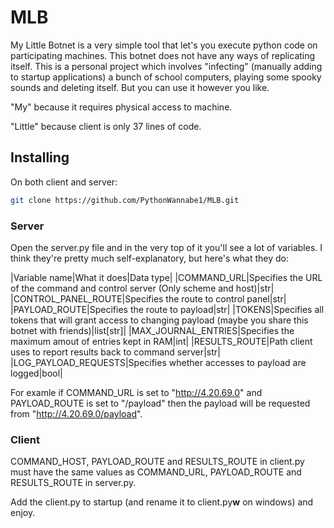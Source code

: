 # MLB
My Little Botnet is a very simple tool that let's you execute python code on participating machines. 
This botnet does not have any ways of replicating itself. This is a personal project which involves 
"infecting" (manually adding to startup applications) a bunch of school computers, playing some
spooky sounds and deleting itself. But you can use it however you like.

"My" because it requires physical access to machine.

"Little" because client is only 37 lines of code.

## Installing

On both client and server:
```bash
git clone https://github.com/PythonWannabe1/MLB.git
```

### Server

Open the server.py file and in the very top of it you'll see a lot of variables. I think
they're pretty much self-explanatory, but here's what they do:


|Variable name|What it does|Data type|
|COMMAND_URL|Specifies the URL of the command and control server (Only scheme and host)|str|
|CONTROL_PANEL_ROUTE|Specifies the route to control panel|str|
|PAYLOAD_ROUTE|Specifies the route to payload|str|
|TOKENS|Specifies all tokens that will grant access to changing payload (maybe you share this botnet with friends)|list[str]|
|MAX_JOURNAL_ENTRIES|Specifies the maximum amout of entries kept in RAM|int|
|RESULTS_ROUTE|Path client uses to report results back to command server|str|
|LOG_PAYLOAD_REQUESTS|Specifies whether accesses to payload are logged|bool|

For examle if COMMAND_URL is set to "http://4.20.69.0" and PAYLOAD_ROUTE is set
to "/payload" then the payload will be requested from "http://4.20.69.0/payload".

### Client

COMMAND_HOST, PAYLOAD_ROUTE and RESULTS_ROUTE in client.py must have the same values as COMMAND_URL, 
PAYLOAD_ROUTE and RESULTS_ROUTE in server.py.

Add the client.py to startup (and rename it to client.py**w** on windows) and enjoy.
